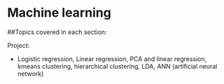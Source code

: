 # Machine learning

##Topics covered in each section:

Project:
- Logistic regression, Linear regression, PCA and linear regression, kmeans clustering, hierarchical clustering, LDA, ANN (artificial neural network) 
